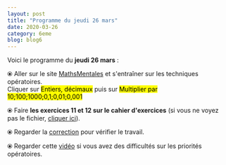 ```yaml
---
layout: post
title: "Programme du jeudi 26 mars"
date: 2020-03-26
category: 6eme
blog: blog6
---
```


Voici le programme du <b>jeudi 26 mars</b> :

⦿ Aller sur le site <a href="http://mathsmentales.net/">MathsMentales</a> et s'entraîner sur les techniques opératoires.
<br>
Cliquer sur <mark>Entiers, décimaux</mark> puis sur <mark>Multiplier par 10;100;1000;0,1;0,01;0,001</mark>
 
⦿ Faire <b>les exercices 11 et 12 sur le cahier d'exercices</b> (si vous ne voyez pas le fichier, <a href="/exercices/6eme/6eme_exercices_jeudi_26_mars_2020.pdf">cliquer ici</a>). 

<object data="/exercices/6eme/6eme_exercices_jeudi_26_mars_2020.pdf" width="100%" height="500" type='application/pdf'></object>
 
⦿ Regarder la <a class="correction" href="/exercices/6eme/6eme_exercices_jeudi_26_mars_2020_corrections.pdf">correction</a> pour vérifier le travail.

⦿ Regarder cette <a class="video" href="https://youtu.be/a-IG_bjKeJc">vidéo</a> si vous avez des difficultés sur les priorités opératoires.

